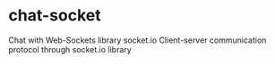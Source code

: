 # chat-socket
Chat with Web-Sockets library socket.io
Client-server communication protocol through socket.io library 
